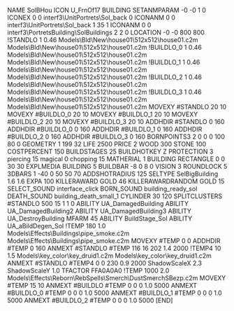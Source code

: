 NAME SolBHou
ICON U_FrnOf17
BUILDING
SETANMPARAM -0 -0 1 0
ICONEX 0 0 interf3\UnitPortrets\Sol_back 0
ICONANM 0 0 interf3\UnitPortrets\Sol_back 1 35 1
ICONANM 0 0 interf3\PortretsBuilding\SolBuildings 2 2 0
LOCATION -0 -0 800 800
!STANDLO      1 0.46 Models\Bld\New\house01\512x512\house01.c2m Models\Bld\New\house01\512x512\house01.c2m
!BUILDLO_0    1 0.46 Models\Bld\New\house01\512x512\house01.c2m Models\Bld\New\house01\512x512\house01.c2m
!BUILDLO_1    1 0.46 Models\Bld\New\house01\512x512\house01.c2m Models\Bld\New\house01\512x512\house01.c2m
!BUILDLO_2    1 0.46 Models\Bld\New\house01\512x512\house01.c2m Models\Bld\New\house01\512x512\house01.c2m
!BUILDLO_3    1 0.46 Models\Bld\New\house01\512x512\house01.c2m Models\Bld\New\house01\512x512\house01.c2m
MOVEXY #STANDLO    20 10
MOVEXY #BUILDLO_0  20 10
MOVEXY #BUILDLO_1  20 10
MOVEXY #BUILDLO_2  20 10
MOVEXY #BUILDLO_3  20 10
ADDHDIR #STANDLO 0 160
ADDHDIR #BUILDLO_0 0 160
ADDHDIR #BUILDLO_1 0 160
ADDHDIR #BUILDLO_2 0 160
ADDHDIR #BUILDLO_3 0 160
BORNPOINTS3 2 0 0 0 100 80 0
GEOMETRY 1 199 32
LIFE     2500
PRICE 2 WOOD 300 STONE 100
COSTPERCENT 150
BUILDSTAGES 25
BUILDHOTKEY		Z
PROTECTION 3 piercing 15 magical 0 chopping 15
MATHERIAL 1 BUILDING
RECTANGLE    0 0 30 30
EXPLMEDIA BUILDING 5
BUILDBAR -8 0 8 0
VISION 3
ROUNDLOCK 5
3DBARS 1 -40 0 50 50 70
ADDSHOTRADIUS 125
SELTYPE SelBigBuilding 1.6 1.6
EXPA 100
KILLERAWARD             GOLD 46
KILLERAWARDRANDOM       GOLD 15
SELECT_SOUND interface_click
BORN_SOUND building_ready_sol
DEATH_SOUND building_death_small_1
CYLINDER 30 120
SPLITCLUSTERS #STANDLO 500 15 1 1 0
ABILITY UA_DamagedBuilding
ABILITY UA_DamagedBuilding2
ABILITY UA_DamagedBuilding3
ABILITY UA_DestroyBuilding
MFARM 45
ABILITY BuildStage_Sol
ABILITY UA_aBildDegen_Sol
!TEMP 180 1.0 Models\Effects\Buildings\pipe_smoke.c2m Models\Effects\Buildings\pipe_smoke.c2m
MOVEXY  #TEMP 0 0
ADDHDIR #TEMP 0 160
ANMEXT #STANDLO #TEMP 116 16 202 1.4 2000
!TEMP4 10 1.5 Models\key_color\key_druid1.c2m Models\key_color\key_druid1.c2m
ANMEXT #STANDLO #TEMP4 0 0 230 0.9 2000
ShadowScaleX 2.3
ShadowScaleY 1.0
TFACTOR FFA0A0A0
!TEMP 1000 2.0 Models\Effects\Reborn\RebSpells\Smerch\DustSmerchSBezp.c2m
MOVEXY  #TEMP 15 10
ANMEXT #BUILDLO #TEMP  0 0 0 1.0 5000
ANMEXT #BUILDLO_0 #TEMP  0 0 0 1.0 5000
ANMEXT #BUILDLO_1 #TEMP  0 0 0 1.0 5000
ANMEXT #BUILDLO_2 #TEMP  0 0 0 1.0 5000
[END]
